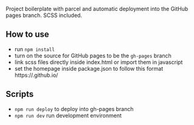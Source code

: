 Project boilerplate with parcel and automatic deployment into the GitHub pages branch.
SCSS included.

## How to use
- run `npm install`
- turn on the source for GitHub pages to be the `gh-pages` branch
- link scss files directly inside index.html or import them in javascript 
- set the homepage inside package.json to follow this format https://<your gh username>.github.io/<your repo name>
  
## Scripts
- `npm run deploy` to deploy into gh-pages branch
- `npm run dev` run development environment

